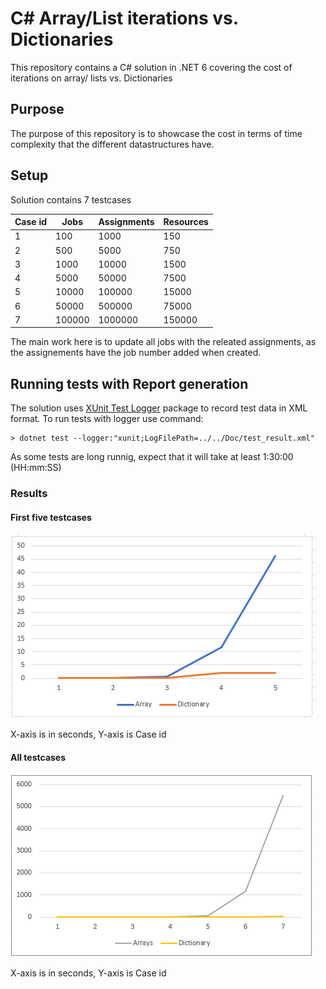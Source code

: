 # C# Array/List iterations vs. Dictionaries
This repository contains a C# solution in .NET 6 covering the cost of iterations on array/ lists vs. Dictionaries


## Purpose
The purpose of this repository is to showcase the cost in terms of time complexity that the different datastructures have.

## Setup
Solution contains 7 testcases

| Case id | Jobs | Assignments | Resources |
| ---- | ---- | ----------- | --------- |
| 1 | 100 | 1000 | 150 |
| 2 | 500 | 5000 | 750 |
| 3 | 1000 | 10000 | 1500 |
| 4 | 5000 | 50000 | 7500 |
| 5 | 10000 | 100000 | 15000 |
| 6 | 50000 | 500000 | 75000 |
| 7 | 100000 | 1000000 | 150000 |

The main work here is to update all jobs with the releated assignments, as the assignements have the job number added when created.

## Running tests with Report generation
The solution uses [XUnit Test Logger](https://github.com/spekt/xunit.testlogger) package to record test data in XML format.
To run tests with logger use command:

```
> dotnet test --logger:"xunit;LogFilePath=../../Doc/test_result.xml"
```
As some tests are long runnig, expect that it will take at least 1:30:00 (HH:mm:SS)

### Results
#### First five testcases
![first five testcases](Doc/chart_first_five_testcases.png "First five testcases")

X-axis is in seconds, Y-axis is Case id

#### All testcases
![all testcases](Doc/chart_all_testcases.png "All testcases")

X-axis is in seconds, Y-axis is Case id